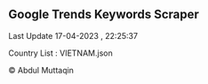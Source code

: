 

## Google Trends Keywords Scraper 
 
Last Update 17-04-2023 , 22:25:37

Country List :
VIETNAM.json



© Abdul Muttaqin 
